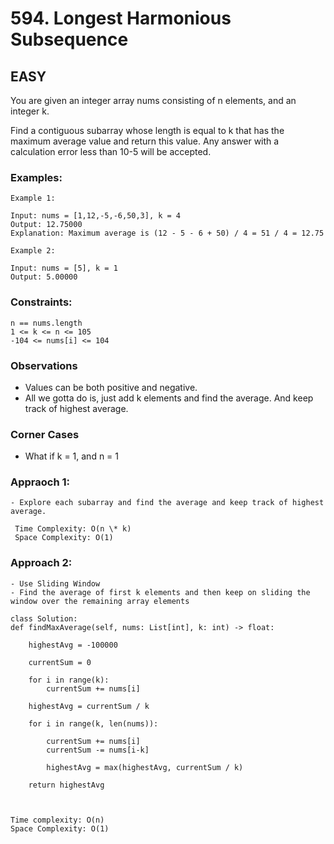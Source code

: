 # 594. Longest Harmonious Subsequence

## EASY

You are given an integer array nums consisting of n elements, and an integer k.

Find a contiguous subarray whose length is equal to k that has the maximum average value and return this value. Any answer with a calculation error less than 10-5 will be accepted.

### Examples:

```
Example 1:

Input: nums = [1,12,-5,-6,50,3], k = 4
Output: 12.75000
Explanation: Maximum average is (12 - 5 - 6 + 50) / 4 = 51 / 4 = 12.75

```

```
Example 2:

Input: nums = [5], k = 1
Output: 5.00000

```

### Constraints:

```
n == nums.length
1 <= k <= n <= 105
-104 <= nums[i] <= 104
```

### Observations

- Values can be both positive and negative.
- All we gotta do is, just add k elements and find the average. And keep track of highest average.

### Corner Cases

- What if k = 1, and n = 1

### Appraoch 1:

```
- Explore each subarray and find the average and keep track of highest average.

 Time Complexity: O(n \* k)
 Space Complexity: O(1)
```

### Approach 2:

    - Use Sliding Window
    - Find the average of first k elements and then keep on sliding the window over the remaining array elements

    class Solution:
    def findMaxAverage(self, nums: List[int], k: int) -> float:

        highestAvg = -100000

        currentSum = 0

        for i in range(k):
            currentSum += nums[i]

        highestAvg = currentSum / k

        for i in range(k, len(nums)):

            currentSum += nums[i]
            currentSum -= nums[i-k]

            highestAvg = max(highestAvg, currentSum / k)

        return highestAvg



    Time complexity: O(n)
    Space Complexity: O(1)

